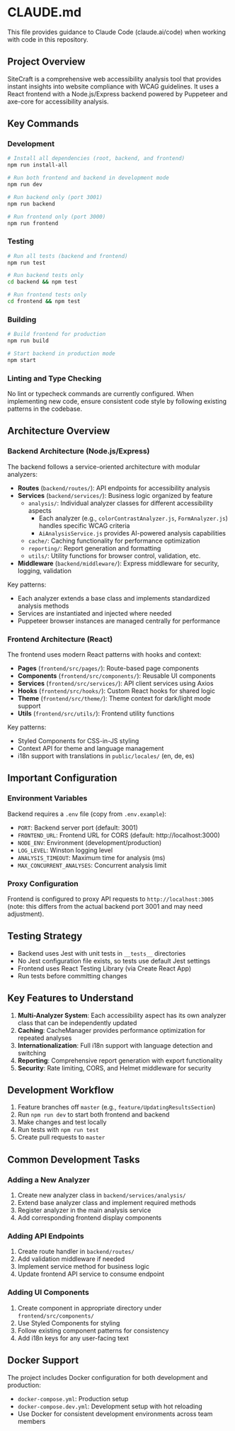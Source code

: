 # CLAUDE.md

This file provides guidance to Claude Code (claude.ai/code) when working with code in this repository.

## Project Overview

SiteCraft is a comprehensive web accessibility analysis tool that provides instant insights into website compliance with WCAG guidelines. It uses a React frontend with a Node.js/Express backend powered by Puppeteer and axe-core for accessibility analysis.

## Key Commands

### Development
```bash
# Install all dependencies (root, backend, and frontend)
npm run install-all

# Run both frontend and backend in development mode
npm run dev

# Run backend only (port 3001)
npm run backend

# Run frontend only (port 3000) 
npm run frontend
```

### Testing
```bash
# Run all tests (backend and frontend)
npm run test

# Run backend tests only
cd backend && npm test

# Run frontend tests only
cd frontend && npm test
```

### Building
```bash
# Build frontend for production
npm run build

# Start backend in production mode
npm start
```

### Linting and Type Checking
No lint or typecheck commands are currently configured. When implementing new code, ensure consistent code style by following existing patterns in the codebase.

## Architecture Overview

### Backend Architecture (Node.js/Express)

The backend follows a service-oriented architecture with modular analyzers:

- **Routes** (`backend/routes/`): API endpoints for accessibility analysis
- **Services** (`backend/services/`): Business logic organized by feature
  - `analysis/`: Individual analyzer classes for different accessibility aspects
    - Each analyzer (e.g., `colorContrastAnalyzer.js`, `FormAnalyzer.js`) handles specific WCAG criteria
    - `AiAnalysisService.js` provides AI-powered analysis capabilities
  - `cache/`: Caching functionality for performance optimization
  - `reporting/`: Report generation and formatting
  - `utils/`: Utility functions for browser control, validation, etc.
- **Middleware** (`backend/middleware/`): Express middleware for security, logging, validation

Key patterns:
- Each analyzer extends a base class and implements standardized analysis methods
- Services are instantiated and injected where needed
- Puppeteer browser instances are managed centrally for performance

### Frontend Architecture (React)

The frontend uses modern React patterns with hooks and context:

- **Pages** (`frontend/src/pages/`): Route-based page components
- **Components** (`frontend/src/components/`): Reusable UI components
- **Services** (`frontend/src/services/`): API client services using Axios
- **Hooks** (`frontend/src/hooks/`): Custom React hooks for shared logic
- **Theme** (`frontend/src/theme/`): Theme context for dark/light mode support
- **Utils** (`frontend/src/utils/`): Frontend utility functions

Key patterns:
- Styled Components for CSS-in-JS styling
- Context API for theme and language management
- i18n support with translations in `public/locales/` (en, de, es)

## Important Configuration

### Environment Variables
Backend requires a `.env` file (copy from `.env.example`):
- `PORT`: Backend server port (default: 3001)
- `FRONTEND_URL`: Frontend URL for CORS (default: http://localhost:3000)
- `NODE_ENV`: Environment (development/production)
- `LOG_LEVEL`: Winston logging level
- `ANALYSIS_TIMEOUT`: Maximum time for analysis (ms)
- `MAX_CONCURRENT_ANALYSES`: Concurrent analysis limit

### Proxy Configuration
Frontend is configured to proxy API requests to `http://localhost:3005` (note: this differs from the actual backend port 3001 and may need adjustment).

## Testing Strategy

- Backend uses Jest with unit tests in `__tests__` directories
- No Jest configuration file exists, so tests use default Jest settings
- Frontend uses React Testing Library (via Create React App)
- Run tests before committing changes

## Key Features to Understand

1. **Multi-Analyzer System**: Each accessibility aspect has its own analyzer class that can be independently updated
2. **Caching**: CacheManager provides performance optimization for repeated analyses
3. **Internationalization**: Full i18n support with language detection and switching
4. **Reporting**: Comprehensive report generation with export functionality
5. **Security**: Rate limiting, CORS, and Helmet middleware for security

## Development Workflow

1. Feature branches off `master` (e.g., `feature/UpdatingResultsSection`)
2. Run `npm run dev` to start both frontend and backend
3. Make changes and test locally
4. Run tests with `npm run test`
5. Create pull requests to `master`

## Common Development Tasks

### Adding a New Analyzer
1. Create new analyzer class in `backend/services/analysis/`
2. Extend base analyzer class and implement required methods
3. Register analyzer in the main analysis service
4. Add corresponding frontend display components

### Adding API Endpoints
1. Create route handler in `backend/routes/`
2. Add validation middleware if needed
3. Implement service method for business logic
4. Update frontend API service to consume endpoint

### Adding UI Components
1. Create component in appropriate directory under `frontend/src/components/`
2. Use Styled Components for styling
3. Follow existing component patterns for consistency
4. Add i18n keys for any user-facing text

## Docker Support

The project includes Docker configuration for both development and production:
- `docker-compose.yml`: Production setup
- `docker-compose.dev.yml`: Development setup with hot reloading
- Use Docker for consistent development environments across team members
